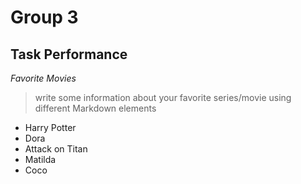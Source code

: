 # Group 3
## Task Performance
*Favorite Movies*
> write some information about your favorite series/movie using different Markdown elements

- Harry Potter
- Dora
- Attack on Titan
- Matilda
- Coco 


